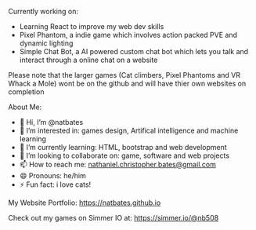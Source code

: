 Currently working on:

- Learning React to improve my web dev skills
- Pixel Phantom, a indie game which involves action packed PVE and dynamic lighting
- Simple Chat Bot, a AI powered custom chat bot which lets you talk and interact through a online chat on a website

Please note that the larger games (Cat climbers, Pixel Phantoms and VR Whack a Mole) wont be on the github and will have thier own websites on completion

About Me:

- 👋 Hi, I’m @natbates
- 👀 I’m interested in: games design, Artifical intelligence and machine learning
- 🌱 I’m currently learning: HTML, bootstrap and web development
- 💞️ I’m looking to collaborate on: game, software and web projects 
- 📫 How to reach me: nathaniel.christopher.bates@gmail.com
- 😄 Pronouns: he/him
- ⚡ Fun fact: i love cats!

My Website Portfolio: https://natbates.github.io

Check out my games on Simmer IO at: https://simmer.io/@nb508
